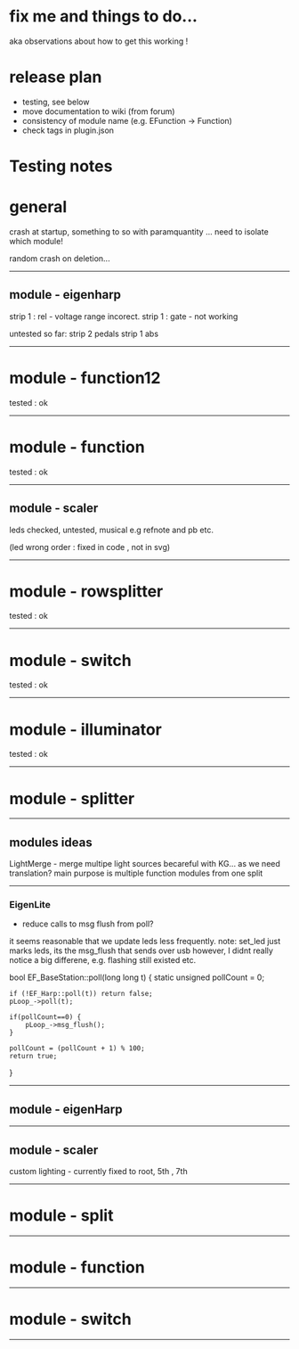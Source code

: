 # fix me and things to do...
aka observations about how to get this working ! 

# release plan

- testing, see below
- move documentation to wiki (from forum)
- consistency of module name (e.g. EFunction -> Function)
- check tags in plugin.json


# Testing notes

# general 

crash at startup, something to so with paramquantity
... need to isolate which module!

random crash on deletion... 



-----------------------------------------------------
## module - eigenharp 

strip 1 : rel - voltage range incorect.
strip 1 : gate - not working

untested so far: 
strip 2
pedals 
strip 1 abs

-----------------------------------------------------
# module - function12 

tested : ok

-----------------------------------------------------
# module - function 

tested : ok


-----------------------------------------------------
## module - scaler 

leds checked, 
untested, musical e.g refnote and pb etc.

(led wrong order : fixed in code , not in svg)

-----------------------------------------------------
# module - rowsplitter 

tested : ok


-----------------------------------------------------
# module - switch 

tested : ok


-----------------------------------------------------
# module - illuminator 

tested : ok



-----------------------------------------------------
# module - splitter 





-----------------------------------------------------

## modules ideas
LightMerge - merge multipe light sources 
becareful with KG... as we need translation?
main purpose is multiple function modules from one split


-----------------------------------------------------




### EigenLite
- reduce calls to msg flush from poll? 

it seems reasonable that we update leds less frequently.
note: set_led just marks leds, its the msg_flush that sends over usb
however, I didnt really notice a big differene, e.g. flashing still existed etc.

bool EF_BaseStation::poll(long long t)
{
    static unsigned pollCount = 0;

    if (!EF_Harp::poll(t)) return false;
    pLoop_->poll(t);

    if(pollCount==0) {
        pLoop_->msg_flush();
    }

    pollCount = (pollCount + 1) % 100;
    return true;
}



-----------------------------------------------------
## module - eigenHarp 


-----------------------------------------------------
## module - scaler 

custom lighting - currently fixed to root, 5th , 7th


-----------------------------------------------------


# module - split 


-----------------------------------------------------

# module - function 


-----------------------------------------------------

# module - switch 

-----------------------------------------------------

